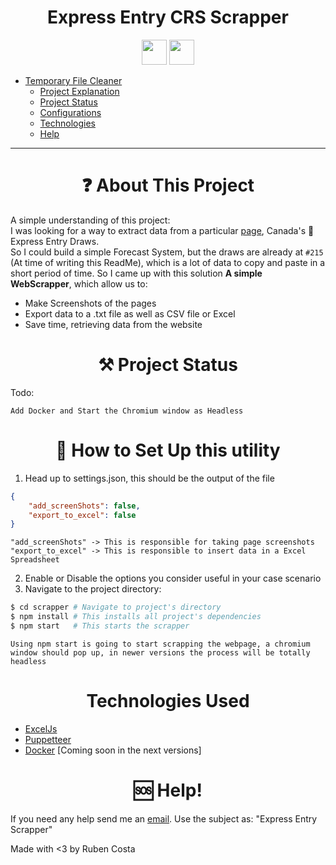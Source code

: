 # <center>Express Entry CRS Scrapper</center>
<center>
<img src="https://cdn.jsdelivr.net/gh/devicons/devicon/icons/javascript/javascript-original.svg" width="40" height="40"/>
<img src="https://cdn.jsdelivr.net/gh/devicons/devicon/icons/docker/docker-original.svg" width="40" height="40"/>
</center>

- [Temporary File Cleaner](#-Temporary-file-cleaner)
    - [Project Explanation](#about-this-project)
    - [Project Status](#[project-status)
    - [Configurations](#configurations)
    - [Technologies](#technologies)
    - [Help](#sos-help)


---
# <center> ❓ About This Project </center>
A simple understanding of this project:
<br />
I was looking for a way to extract data from a particular [page](https://www.canada.ca/en/immigration-refugees-citizenship/corporate/mandate/policies-operational-instructions-agreements/ministerial-instructions/express-entry-rounds.html#wb-auto-4), Canada's 🍁 Express Entry Draws.
<br />So I could build a simple Forecast System, but the draws are already at `#215` (At time of writing this ReadMe), which is a lot of data to copy and paste in a short period of time.
So I came up with this solution **A simple WebScrapper**, which allow us to:
- Make Screenshots of the pages
- Export data to a .txt file as well as CSV file or Excel
- Save time, retrieving data from the website

# <center> ⚒️ Project Status </center>
Todo: <br />

    Add Docker and Start the Chromium window as Headless


# <center> 📜 How to Set Up this utility </center>
1. Head up to settings.json, this should be the output of the file
```json
{
    "add_screenShots": false,
    "export_to_excel": false
}
```
    "add_screenShots" -> This is responsible for taking page screenshots
    "export_to_excel" -> This is responsible to insert data in a Excel Spreadsheet
2. Enable or Disable the options you consider useful in your case scenario
3. Navigate to the project directory:
```bash
$ cd scrapper # Navigate to project's directory
$ npm install # This installs all project's dependencies
$ npm start   # This starts the scrapper
```
    Using npm start is going to start scrapping the webpage, a chromium window should pop up, in newer versions the process will be totally headless


# <center> Technologies Used </center>
- [ExcelJs](https://github.com/exceljs/exceljs) 
- [Puppetteer](https://github.com/puppeteer/puppeteer)
- [Docker](https://www.docker.com/) [Coming soon in the next versions]

# <center> 🆘 Help! </center>

If you need any help send me an [email](mailto:rubenlavoscosta@gmail.com). Use the subject as: "Express Entry Scrapper"

Made with <3 by Ruben Costa